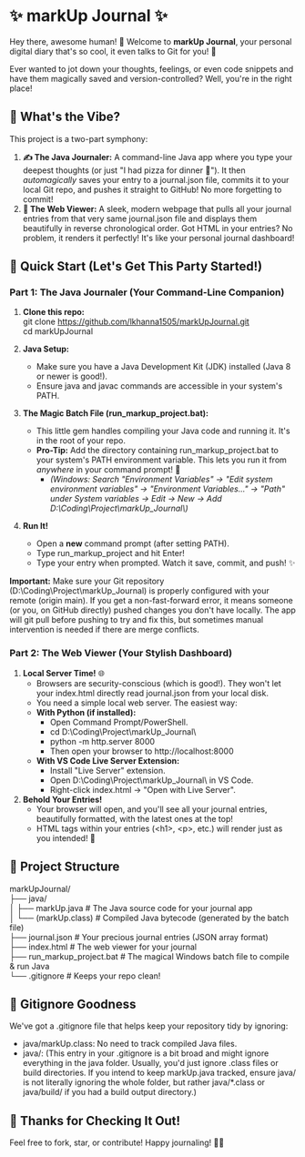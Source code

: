 # **✨ markUp Journal ✨**

Hey there, awesome human\! 👋 Welcome to **markUp Journal**, your personal digital diary that's so cool, it even talks to Git for you\! 🚀

Ever wanted to jot down your thoughts, feelings, or even code snippets and have them magically saved and version-controlled? Well, you're in the right place\!

## **🌟 What's the Vibe?**

This project is a two-part symphony:

1. **✍️ The Java Journaler:** A command-line Java app where you type your deepest thoughts (or just "I had pizza for dinner 🍕"). It then *automagically* saves your entry to a journal.json file, commits it to your local Git repo, and pushes it straight to GitHub\! No more forgetting to commit\!  
2. **👀 The Web Viewer:** A sleek, modern webpage that pulls all your journal entries from that very same journal.json file and displays them beautifully in reverse chronological order. Got HTML in your entries? No problem, it renders it perfectly\! It's like your personal journal dashboard\!

## **🚀 Quick Start (Let's Get This Party Started\!)**

### **Part 1: The Java Journaler (Your Command-Line Companion)**

1. **Clone this repo:**  
   git clone https://github.com/lkhanna1505/markUpJournal.git  
   cd markUpJournal

2. **Java Setup:**  
   * Make sure you have a Java Development Kit (JDK) installed (Java 8 or newer is good\!).  
   * Ensure java and javac commands are accessible in your system's PATH.  
3. **The Magic Batch File (run\_markup\_project.bat):**  
   * This little gem handles compiling your Java code and running it. It's in the root of your repo.  
   * **Pro-Tip:** Add the directory containing run\_markup\_project.bat to your system's PATH environment variable. This lets you run it from *anywhere* in your command prompt\! 🤯  
     * *(Windows: Search "Environment Variables" \-\> "Edit system environment variables" \-\> "Environment Variables..." \-\> "Path" under System variables \-\> Edit \-\> New \-\> Add D:\\Coding\\Project\\markUp\_Journal\\)*  
4. **Run It\!**  
   * Open a **new** command prompt (after setting PATH).  
   * Type run\_markup\_project and hit Enter\!  
   * Type your entry when prompted. Watch it save, commit, and push\! ✨

**Important:** Make sure your Git repository (D:\\Coding\\Project\\markUp\_Journal) is properly configured with your remote (origin main). If you get a non-fast-forward error, it means someone (or you, on GitHub directly) pushed changes you don't have locally. The app will git pull before pushing to try and fix this, but sometimes manual intervention is needed if there are merge conflicts.

### **Part 2: The Web Viewer (Your Stylish Dashboard)**

1. **Local Server Time\!** 🌐  
   * Browsers are security-conscious (which is good\!). They won't let your index.html directly read journal.json from your local disk.  
   * You need a simple local web server. The easiest way:  
   * **With Python (if installed):**  
     * Open Command Prompt/PowerShell.  
     * cd D:\\Coding\\Project\\markUp\_Journal\\  
     * python \-m http.server 8000  
     * Then open your browser to http://localhost:8000  
   * **With VS Code Live Server Extension:**  
     * Install "Live Server" extension.  
     * Open D:\\Coding\\Project\\markUp\_Journal\\ in VS Code.  
     * Right-click index.html \-\> "Open with Live Server".  
2. **Behold Your Entries\!**  
   * Your browser will open, and you'll see all your journal entries, beautifully formatted, with the latest ones at the top\!  
   * HTML tags within your entries (\<h1\>, \<p\>, etc.) will render just as you intended\! 🎨

## **📁 Project Structure**

markUpJournal/  
├── java/  
│   ├── markUp.java         \# The Java source code for your journal app  
│   └── (markUp.class)      \# Compiled Java bytecode (generated by the batch file)  
├── journal.json            \# Your precious journal entries (JSON array format)  
├── index.html              \# The web viewer for your journal  
├── run\_markup\_project.bat  \# The magical Windows batch file to compile & run Java  
└── .gitignore              \# Keeps your repo clean\!

## **🧹 Gitignore Goodness**

We've got a .gitignore file that helps keep your repository tidy by ignoring:

* java/markUp.class: No need to track compiled Java files.  
* java/: (This entry in your .gitignore is a bit broad and might ignore everything in the java folder. Usually, you'd just ignore .class files or build directories. If you intend to keep markUp.java tracked, ensure java/ is not literally ignoring the whole folder, but rather java/\*.class or java/build/ if you had a build output directory.)

## **🙏 Thanks for Checking It Out\!**

Feel free to fork, star, or contribute\! Happy journaling\! 📖✨